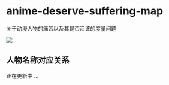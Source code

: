 # anime-deserve-suffering-map
关于动漫人物的痛苦以及其是否活该的度量问题

![](./with_digits.png)

## 人物名称对应关系

正在更新中 ...
